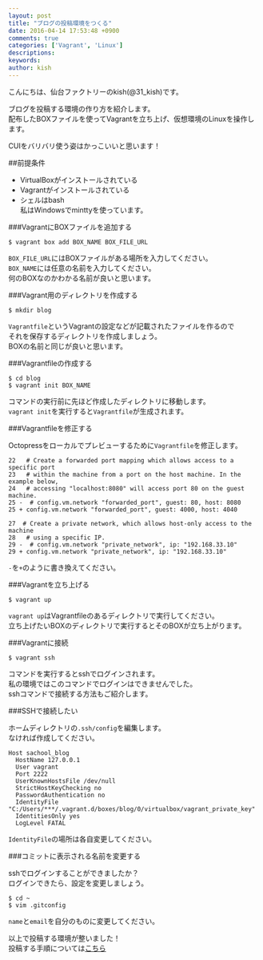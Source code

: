 ```yaml
---
layout: post
title: "ブログの投稿環境をつくる"
date: 2016-04-14 17:53:48 +0900
comments: true
categories: ['Vagrant', 'Linux']
descriptions: 
keywords: 
author: kish
---
```


こんにちは、仙台ファクトリーのkish(@31_kish)です。  

ブログを投稿する環境の作り方を紹介します。  
配布したBOXファイルを使ってVagrantを立ち上げ、仮想環境のLinuxを操作します。  

CUIをバリバリ使う姿はかっこいいと思います！

<!-- more -->

##前提条件
* VirtualBoxがインストールされている
* Vagrantがインストールされている
* シェルはbash  
私はWindowsでminttyを使っています。  


###VagrantにBOXファイルを追加する

```
$ vagrant box add BOX_NAME BOX_FILE_URL
```

`BOX_FILE_URL`にはBOXファイルがある場所を入力してください。  
`BOX_NAME`には任意の名前を入力してください。  
何のBOXなのかわかる名前が良いと思います。  


###Vagrant用のディレクトリを作成する

```
$ mkdir blog
```

`Vagrantfile`というVagrantの設定などが記載されたファイルを作るので  
それを保存するディレクトリを作成しましょう。  
BOXの名前と同じが良いと思います。  


###Vagrantfileの作成する

```
$ cd blog
$ vagrant init BOX_NAME
```

コマンドの実行前に先ほど作成したディレクトリに移動します。  
`vagrant init`を実行すると`Vagrantfile`が生成されます。


###Vagrantfileを修正する

Octopressをローカルでプレビューするために`Vagrantfile`を修正します。  

```
22   # Create a forwarded port mapping which allows access to a specific port
23   # within the machine from a port on the host machine. In the example below,
24   # accessing "localhost:8080" will access port 80 on the guest machine.
25 -  # config.vm.network "forwarded_port", guest: 80, host: 8080
25 + config.vm.network "forwarded_port", guest: 4000, host: 4040

27  # Create a private network, which allows host-only access to the machine
28   # using a specific IP.
29 -  # config.vm.network "private_network", ip: "192.168.33.10"
29 + config.vm.network "private_network", ip: "192.168.33.10"  
```

`-`を`+`のように書き換えてください。  


###Vagrantを立ち上げる

```
$ vagrant up
```

`vagrant up`はVagrantfileのあるディレクトリで実行してください。  
立ち上げたいBOXのディレクトリで実行するとそのBOXが立ち上がります。  


###Vagrantに接続

```
$ vagrant ssh
```

コマンドを実行するとsshでログインされます。  
私の環境ではこのコマンドでログインはできませんでした。  
sshコマンドで接続する方法もご紹介します。  


###SSHで接続したい

ホームディレクトリの`.ssh/config`を編集します。  
なければ作成してください。  

```
Host sachool_blog
  HostName 127.0.0.1
  User vagrant
  Port 2222
  UserKnownHostsFile /dev/null
  StrictHostKeyChecking no
  PasswordAuthentication no
  IdentityFile "C:/Users/***/.vagrant.d/boxes/blog/0/virtualbox/vagrant_private_key"
  IdentitiesOnly yes
  LogLevel FATAL
```

`IdentityFile`の場所は各自変更してください。  


###コミットに表示される名前を変更する

sshでログインすることができましたか？  
ログインできたら、設定を変更しましょう。

```
$ cd ~
$ vim .gitconfig
```

`name`と`email`を自分のものに変更してください。

以上で投稿する環境が整いました！  
投稿する手順については[こちら](../kiji-no-to-ko-tejun/)  


